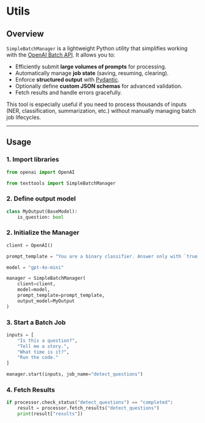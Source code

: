 # Utils

## Overview
`SimpleBatchManager` is a lightweight Python utility that simplifies working with the [OpenAI Batch API](https://platform.openai.com/docs/guides/batch). It allows you to:

- Efficiently submit **large volumes of prompts** for processing.  
- Automatically manage **job state** (saving, resuming, clearing).  
- Enforce **structured output** with [Pydantic](https://docs.pydantic.dev/).  
- Optionally define **custom JSON schemas** for advanced validation.  
- Fetch results and handle errors gracefully.  

This tool is especially useful if you need to process thousands of inputs (NER, classification, summarization, etc.) without manually managing batch job lifecycles.

---


## Usage

### 1. Import libraries

```python
from openai import OpenAI

from texttools import SimpleBatchManager
```

### 2. Define output model

```python
class MyOutput(BaseModel):
    is_question: bool
```

### 2. Initialize the Manager

```python
client = OpenAI()

prompt_template = "You are a binary classifier. Answer only with `true` or `false"

model = "gpt-4o-mini"

manager = SimpleBatchManager(
    client=client,
    model=model,
    prompt_template=prompt_template,
    output_model=MyOutput
)
```

### 3. Start a Batch Job

```python
inputs = [
    "Is this a question?",
    "Tell me a story.",
    "What time is it?",
    "Run the code."
]

manager.start(inputs, job_name="detect_questions")
```

### 4. Fetch Results

```python
if processor.check_status("detect_questions") == "completed":
    result = processor.fetch_results("detect_questions")
    print(result["results"])
```
